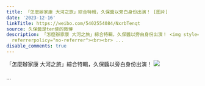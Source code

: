 ```yaml
---
title: 「怎麼辦家康 大河之旅」綜合特輯，久保醬以旁白身份出演！ [图片]
date: '2023-12-16'
linkTitle: https://weibo.com/5402554084/NxrbTenqt
source: 久保醬是ten使的微博
description: 「怎麼辦家康 大河之旅」綜合特輯，久保醬以旁白身份出演！ <img style="" src="https://tvax1.sinaimg.cn/large/005TCz76gy1hkvyzpuebxj31kw16otj4.jpg"
  referrerpolicy="no-referrer"><br><br> ...
disable_comments: true
---
```

「怎麼辦家康 大河之旅」綜合特輯，久保醬以旁白身份出演！ <img style="" src="https://tvax1.sinaimg.cn/large/005TCz76gy1hkvyzpuebxj31kw16otj4.jpg" referrerpolicy="no-referrer"><br><br> ...